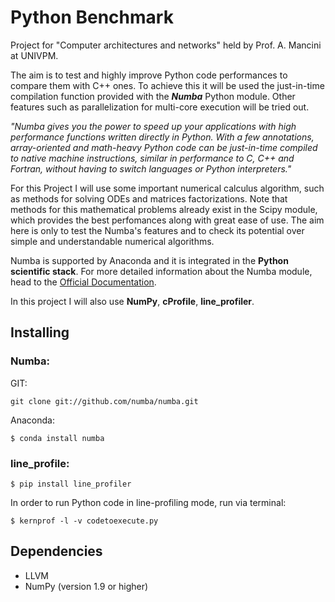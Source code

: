 # Python Benchmark

Project for "Computer architectures and networks" held by Prof. A. Mancini at UNIVPM.

The aim is to test and highly improve Python code performances to compare them with C++ ones.
To achieve this it will be used the just-in-time compilation function provided with the ***Numba*** Python module. Other features such as parallelization for multi-core execution will be tried out.

*"Numba gives you the power to speed up your applications with high performance functions written directly in Python. With a few annotations, array-oriented and math-heavy Python code can be just-in-time compiled to native machine instructions, similar in performance to C, C++ and Fortran, without having to switch languages or Python interpreters."*

For this Project I will use some important numerical calculus algorithm, such as methods for solving ODEs and matrices factorizations. Note that methods for this mathematical problems already exist in the Scipy module, which provides the best perfomances along with great ease of use. The aim here is only to test the Numba's features and to check its potential over simple and understandable numerical algorithms. 

Numba is supported by Anaconda and it is integrated in the **Python scientific stack**. For more detailed information about the Numba module, head to the [Official Documentation](https://numba.pydata.org/).

In this project I will also use **NumPy**, **cProfile**, **line_profiler**.

## Installing
### Numba:
GIT:
```
git clone git://github.com/numba/numba.git
```
Anaconda:
```
$ conda install numba
```
### line_profile:
```
$ pip install line_profiler
```
In order to run Python code in line-profiling mode, run via terminal:
```
$ kernprof -l -v codetoexecute.py
```
## Dependencies
- LLVM
- NumPy (version 1.9 or higher)


